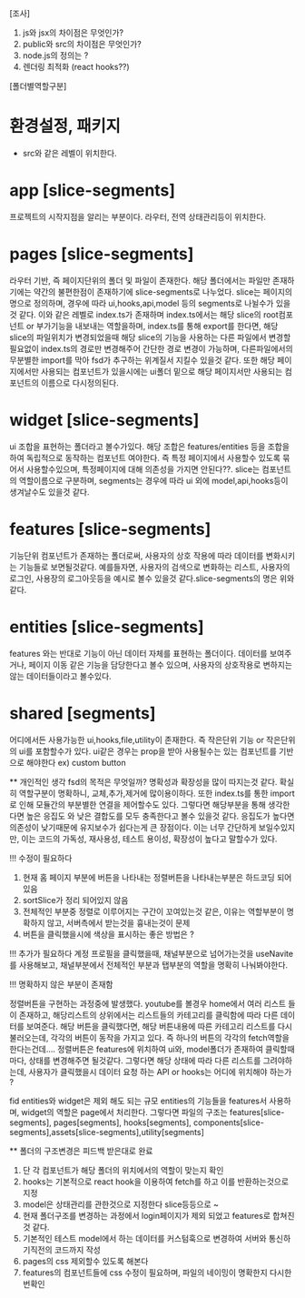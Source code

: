 
[조사]
1. js와 jsx의 차이점은 무엇인가?
2. public와 src의 차이점은 무엇인가?
3. node.js의 정의는 ?
4. 렌더링 최적화 (react hooks??)
  

[폴더별역할구분]

# 환경설정, 패키지
- src와 같은 레벨이 위치한다.

# app [slice-segments]
프로젝트의 시작지점을 알리는 부분이다.
라우터, 전역 상태관리등이 위치한다.

# pages [slice-segments]
라우터 기반, 즉 페이지단위의 폴더 및 파일이 존재한다. 해당 폴더에서는 파일만 존재하기에는 약간의 불편한점이 존재하기에 slice-segments로 나누었다. slice는 페이지의 명으로 정의하며, 경우에 따라 ui,hooks,api,model 등의 segments로 나뉠수가 있을것 같다. 이와 같은 레벨로 index.ts가 존재하며 index.ts에서는 해당 slice의 root컴포넌트 or 부가기능을 내보내는 역할을하며, index.ts를 통해 export를 한다면, 해당 slice의 파일위치가 변경되었을때 해당 slice의 기능을 사용하는 다른 파일에서 변경할필요없이 index.ts의 경로만 변경해주어 간단한 경로 변경이 가능하며, 다른파일에서의 무분별한 import를 막아 fsd가 추구하는 위계질서 지킬수 있을것 같다. 또한 해당 페이지에서만 사용되는 컴포넌트가 있을시에는 ui폴더 밑으로 해당 페이지서만 사용되는 컴포넌트의 이름으로 다시정의된다.

# widget [slice-segments]
ui 조합을 표현하는 폴더라고 볼수가있다.
해당 조합은 features/entities 등을 조합을하여 독립적으로 동작하는 컴포넌트 여야한다. 즉 특정 페이지에서 사용할수 있도록 묶어서 사용할수있으며, 특정페이지에 대해 의존성을 가지면 안된다??. slice는 컴포넌트의 역할이름으로 구분하며, segments는 경우에 따라 ui 외에 model,api,hooks등이 생겨날수도 있을것 같다.

# features [slice-segments]
기능단위 컴포넌트가 존재하는 폴더로써, 사용자의 상호 작용에 따라 데이터를 변화시키는 기능들로 보면될것같다. 예를들자면, 사용자의 검색으로 변화하는 리스트, 사용자의 로그인, 사용장의 로그아웃등을 예시로 볼수 있을것 같다.slice-segments의 명은 위와같다.

# entities [slice-segments]
features 와는 반대로 기능이 아닌 데이터 자체를
표현하는 폴더이다. 데이터를 보여주거나, 페이지 이동 같은 기능을 담당한다고 볼수 있으며, 사용자의 상호작용로 변하지는 않는 데이터들이라고 볼수있다.

# shared [segments]
어디에서든 사용가능한 ui,hooks,file,utility이 존재한다. 즉 작은단위 기능 or 작은단위의 ui를 포함할수가 있다. ui같은 경우는 prop을 받아 사용될수는 있는 컴포넌트를 기반으로 해야한다 ex) custom button

** 개인적인 생각
fsd의 목적은 무엇일까?
명확성과 확장성을 많이 따지는것 같다.
확실히 역할구분이 명확하니, 교체,추가,제거에 많이용이하다. 또한 index.ts를 통한 import로 인해 모듈간의 부분별한 연결을 제어할수도 있다. 그렇다면 해당부분을 통해 생각한다면 높은 응집도 와 낮은 결합도를 모두 충족한다고 볼수 있을것 같다. 응집도가 높다면 의존성이 낮기때문에 유지보수가 쉽다는게 큰 장점이다. 이는 너무 간단하게 보일수있지만, 이는 코드의 가독성, 재사용성, 테스트 용이성, 확장성이 높다고 말할수가 있다. 


!!! 수정이 필요하다
1. 현재 홈 페이지 부분에 버튼을 나타내는 정렬버튼을 나타내는부분은 하드코딩 되어있음
2. sortSlice가 정리 되어있지 않음
3. 전체적인 부분중 정렬로 이루어지는 구간이 꼬여있는것 같은, 이유는 역할부분이 명확하지 않고, 서버측에서 받는것을 흉내는것이 문제
4. 버튼을 클릭했을시에 색상을 표시하는 좋은 방법은 ?

!!! 추가가 필요하다
계정 프로필을 클릭했을때, 채널부분으로 넘어가는것을
useNavite를 사용해보고, 채널부분에서 전체적인 부분과 탭부분의 역할을 명확히 나눠봐야한다.


!!! 명확하지 않은 부분이 존재함

정렬버튼을 구현하는 과정중에 발생했다. youtube를 볼경우 home에서 여러 리스트 들이 존재하고, 해당리스트의 상위에서는 리스트들의 카테고리를 클릭함에 따라 다른 데이터를 보여준다. 해당 버튼을 클릭했다면, 해당 버튼내용에 따른 카테고리 리스트를 다시불러오는데, 각각의 버튼이 동작을 가지고 있다. 즉 하나의 버튼의 각각의 fetch역할을 한다는건데....  정렬버튼은 features에 위치하여 ui와, model폴더가 존재하여 클릭할때마다, 상태를 변경해주면 될것같다. 그렇다면 해당 상태에 따라 다른 리스트를 그려야하는데, 사용자가 클릭했을시 데이터 요청 하는 API or hooks는 어디에 위치해야 하는가 ?



fid
entities와 widget은 제외 해도 되는 규모
entities의 기능들을 features서 사용하며, widget의 역할은 page에서 처리한다.
그렇다면 파일의 구조는
features[slice-segments], pages[segments], hooks[segments], components[slice-segments],assets[slice-segments],utility[segments]




**
폴더의 구조변경은 피드백 받은대로 완료
1. 단 각 컴포넌트가 해당 폴더의 위치에서의 역할이 맞는지 확인
2. hooks는 기본적으로 react hook을 이용하여 fetch를 하고 이를 반환하는것으로 지정
3. model은 상태관리를 관한것으로 지정한다 slice등등으로 ~
4. 현재 폴더구조를 변경하는 과정에서 login페이지가 제외 되었고 features로 합쳐진것 같다.
5. 기본적인 테스트 model에서 하는 데이터를 커스텀훅으로 변경하여 서버와 통신하기직전의 코드까지 작성
6. pages의 css 제외할수 있도록 해본다
7. features의 컴포넌트들에 css 수정이 필요하며, 파일의 네이밍이 명확한지 다시한번확인


